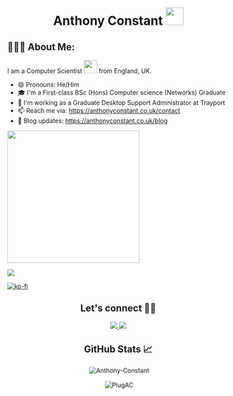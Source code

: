 
<h1 align="center">Anthony Constant <img src="https://media.giphy.com/media/hvRJCLFzcasrR4ia7z/giphy.gif" width="40"></h1>

<h2>👨🏻‍💻 About Me:</h2>

I am a Computer Scientist <img src="https://media.giphy.com/media/WUlplcMpOCEmTGBtBW/giphy.gif" width="30"> from England, UK.

- 😄 Pronouns: He/Him
- 🎓 I'm a First-class BSc (Hons) Computer science (Networks) Graduate 
- 💼 I'm working as a Graduate Desktop Support Administrator at Trayport
- 📫 Reach me via: https://anthonyconstant.co.uk/contact
- 🍟 Blog updates: https://anthonyconstant.co.uk/blog

<img src="https://i.postimg.cc/LYdchw56/MAIN-00-00-00-00-00-30-1.gif" width="300px">

![](https://komarev.com/ghpvc/?username=your-github-PlugAC&color=brightgreen)

[![ko-fi](https://ko-fi.com/img/githubbutton_sm.svg)](https://ko-fi.com/W7W144CAO)


<h2 align= "center"> Let's connect 🤝🏼 </h2>

<p align="center">  <a href="https://www.linkedin.com/in/anthony-constant-5217721a9/" target="blank"><img src="https://img.shields.io/badge/LinkedIn-0077B5?style=for-the-badge&logo=linkedin&logoColor=white" /> </a> <a href="https://www.instagram.com/anthonyconstant.co.uk/" target="blank"><img src="https://img.shields.io/badge/Instagram-E4405F?style=for-the-badge&logo=instagram&logoColor=white" /> </a> </p>



<h2 align= "center">GitHub Stats 📈</h2>
<p align="center">&nbsp;<img align="center" src= "https://github-readme-stats.vercel.app/api?username=Anthony-Constant&show_icons=truen&icon_color=bb2acf&count_private=true&theme=algolia&bg_color=0500206A" alt="Anthony-Constant" /> </p>
<!-- blueberry_duo&bg_color=151515 -->
<!--  ![Vari's GitHub stats](https://github-readme-stats.vercel.app/api?username=varshitha1707&show_icons=truen&icon_color=bb2acf&count_private=true&theme=radical)  -->
 
<!-- <p align="center">&nbsp;<img align="center" src= "https://github-readme-stats.vercel.app/api/top-langs/?username=varshitha1707&layout=compact&theme=radical" alt="PlugAC" /> </p> -->

<p align="center">&nbsp;<img align="center" src= "https://github-readme-streak-stats.herokuapp.com/?user=Anthony-Constant&layout=compact&theme=blueberry_duo&background=0500206A&dates=3795DD" alt="PlugAC" /> </p>

